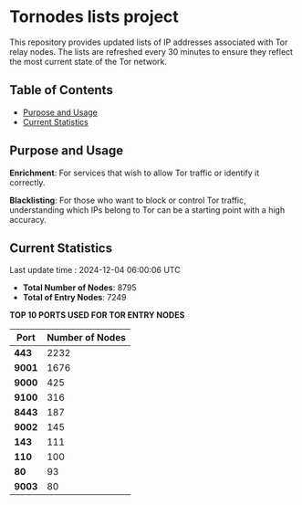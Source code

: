# Tornodes lists project

This repository provides updated lists of IP addresses associated with Tor relay nodes. The lists are refreshed every 30 minutes to ensure they reflect the most current state of the Tor network.

## Table of Contents

- [Purpose and Usage](#purpose-and-usage)
- [Current Statistics](#current-statistics)


## Purpose and Usage

**Enrichment**: For services that wish to allow Tor traffic or identify it correctly.

**Blacklisting**: For those who want to block or control Tor traffic, understanding which IPs belong to Tor can be a starting point with a high accuracy.

## Current Statistics

Last update time : 2024-12-04 06:00:06 UTC

- **Total Number of Nodes**: 8795
- **Total of Entry Nodes**: 7249

**TOP 10 PORTS USED FOR TOR ENTRY NODES**

| **Port** | **Number of Nodes** |
|------|-----------------|
| **443**   | 2232  |
| **9001**   | 1676  |
| **9000**   | 425  |
| **9100**   | 316  |
| **8443**   | 187  |
| **9002**   | 145  |
| **143**   | 111  |
| **110**   | 100  |
| **80**   | 93  |
| **9003**   | 80  |

